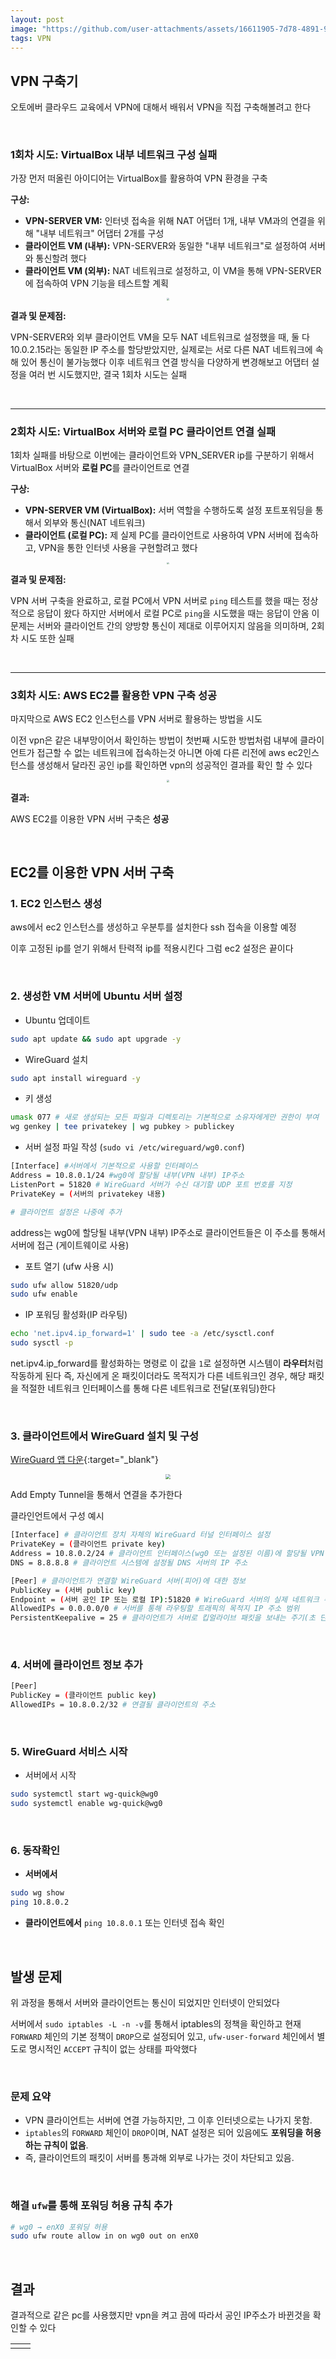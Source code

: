 ```yaml
---
layout: post
image: "https://github.com/user-attachments/assets/16611905-7d78-4891-973a-6c836e15722f"
tags: VPN
---
```


##  VPN 구축기

오토에버 클라우드 교육에서 VPN에 대해서 배워서 VPN을 직접 구축해볼려고 한다

&nbsp;

### 1회차 시도: VirtualBox 내부 네트워크 구성 실패

가장 먼저 떠올린 아이디어는 VirtualBox를 활용하여 VPN 환경을 구축

**구상:**

- **VPN-SERVER VM:** 인터넷 접속을 위해 NAT 어댑터 1개, 내부 VM과의 연결을 위해 "내부 네트워크" 어댑터 2개를 구성
- **클라이언트 VM (내부):** VPN-SERVER와 동일한 "내부 네트워크"로 설정하여 서버와 통신할려 했다
- **클라이언트 VM (외부):** NAT 네트워크로 설정하고, 이 VM을 통해 VPN-SERVER에 접속하여 VPN 기능을 테스트할 계획

<center>
<img src="https://github.com/user-attachments/assets/3310804a-48d0-4e3e-9e62-732b5718c75f" style="zoom:20%;">
</center>

**결과 및 문제점:**

VPN-SERVER와 외부 클라이언트 VM을 모두 NAT 네트워크로 설정했을 때, 둘 다 10.0.2.15라는 동일한 IP 주소를 할당받았지만, 실제로는 서로 다른 NAT 네트워크에 속해 있어 통신이 불가능했다 이후 네트워크 연결 방식을 다양하게 변경해보고 어댑터 설정을 여러 번 시도했지만, 결국 1회차 시도는 실패

&nbsp;

------

### 2회차 시도: VirtualBox 서버와 로컬 PC 클라이언트 연결 실패

1회차 실패를 바탕으로 이번에는 클라이언트와 VPN_SERVER ip를 구분하기 위해서 VirtualBox 서버와 **로컬 PC**를 클라이언트로 연결

**구상:**

- **VPN-SERVER VM (VirtualBox):** 서버 역할을 수행하도록 설정 포트포워딩을 통해서 외부와 통신(NAT 네트워크)
- **클라이언트 (로컬 PC):** 제 실제 PC를 클라이언트로 사용하여 VPN 서버에 접속하고, VPN을 통한 인터넷 사용을 구현할려고 했다

<center>
<img src="https://github.com/user-attachments/assets/aeca9b81-718f-4a75-82ac-cd23a85eb473" style="zoom:20%;">
</center>

**결과 및 문제점:**

VPN 서버 구축을 완료하고, 로컬 PC에서 VPN 서버로 `ping` 테스트를 했을 때는 정상적으로 응답이 왔다 하지만 서버에서 로컬 PC로 `ping`을 시도했을 때는 응답이 안옴 이 문제는 서버와 클라이언트 간의 양방향 통신이 제대로 이루어지지 않음을 의미하며, 2회차 시도 또한 실패

&nbsp;

------

### 3회차 시도: AWS EC2를 활용한 VPN 구축 성공

마지막으로 AWS EC2 인스턴스를 VPN 서버로 활용하는 방법을 시도

이전 vpn은 같은 내부망이어서 확인하는 방법이 첫번째 시도한 방법처럼 내부에 클라이언트가 접근할 수 없는 네트워크에 접속하는것 아니면 아예 다른 리전에 aws ec2인스턴스를 생성해서 달라진 공인 ip를 확인하면 vpn의 성공적인 결과를 확인 할 수 있다

<center>
<img src="https://github.com/user-attachments/assets/16611905-7d78-4891-973a-6c836e15722f" style="zoom:20%;">
</center>

**결과:**

AWS EC2를 이용한 VPN 서버 구축은 **성공** 

&nbsp;

## EC2를 이용한 VPN 서버 구축

### 1. EC2 인스턴스 생성

aws에서 ec2 인스턴스를 생성하고 우분투를 설치한다 ssh 접속을 이용할 예정

이후 고정된 ip를 얻기 위해서 탄력적 ip를 적용시킨다 그럼 ec2 설정은 끝이다

&nbsp;

### 2. 생성한 VM 서버에 Ubuntu 서버 설정

- Ubuntu 업데이트

``` bash
sudo apt update && sudo apt upgrade -y
```

- WireGuard 설치

``` bash
sudo apt install wireguard -y
```

- 키 생성

``` bash
umask 077 # 새로 생성되는 모든 파일과 디렉토리는 기본적으로 소유자에게만 권한이 부여
wg genkey | tee privatekey | wg pubkey > publickey
```

- 서버 설정 파일 작성 (`sudo vi /etc/wireguard/wg0.conf`)

``` bash
[Interface] #서버에서 기본적으로 사용할 인터페이스 
Address = 10.8.0.1/24 #wg0에 할당될 내부(VPN 내부) IP주소
ListenPort = 51820 # WireGuard 서버가 수신 대기할 UDP 포트 번호를 지정
PrivateKey = (서버의 privatekey 내용)

# 클라이언트 설정은 나중에 추가
```

address는 wg0에 할당될 내부(VPN 내부) IP주소로 클라이언트들은 이 주소를 통해서 서버에 접근 (게이트웨이로 사용)

- 포트 열기 (ufw 사용 시)

``` bash
sudo ufw allow 51820/udp
sudo ufw enable
```

- IP 포워딩 활성화(IP 라우팅)

``` bash
echo 'net.ipv4.ip_forward=1' | sudo tee -a /etc/sysctl.conf
sudo sysctl -p
```

net.ipv4.ip_forward를 활성화하는 명령로 이 값을 `1`로 설정하면 시스템이 **라우터**처럼 작동하게 된다 즉, 자신에게 온 패킷이더라도 목적지가 다른 네트워크인 경우, 해당 패킷을 적절한 네트워크 인터페이스를 통해 다른 네트워크로 전달(포워딩)한다

&nbsp;

### 3. 클라이언트에서 WireGuard 설치 및 구성

[WireGuard 앱 다운](https://www.wireguard.com/install/){:target="_blank"}

<center>
<img src="https://github.com/user-attachments/assets/3e0c971f-5884-4e20-8145-f182ca07c193" style="zoom:50%;">
</center>

Add Empty Tunnel을 통해서 연결을 추가한다

클라인언트에서 구성 예시

``` bash
[Interface] # 클라이언트 장치 자체의 WireGuard 터널 인터페이스 설정
PrivateKey = (클라이언트 private key)
Address = 10.8.0.2/24 # 클라이언트 인터페이스(wg0 또는 설정된 이름)에 할당될 VPN 내부 IP 주소
DNS = 8.8.8.8 # 클라이언트 시스템에 설정될 DNS 서버의 IP 주소

[Peer] # 클라이언트가 연결할 WireGuard 서버(피어)에 대한 정보
PublicKey = (서버 public key)
Endpoint = (서버 공인 IP 또는 로컬 IP):51820 # WireGuard 서버의 실제 네트워크 주소# 
AllowedIPs = 0.0.0.0/0 # 서버를 통해 라우팅할 트래픽의 목적지 IP 주소 범위
PersistentKeepalive = 25 # 클라이언트가 서버로 킵얼라이브 패킷을 보내는 주기(초 단위)
```

&nbsp;

### 4. 서버에 클라이언트 정보 추가

``` bash
[Peer]
PublicKey = (클라이언트 public key)
AllowedIPs = 10.8.0.2/32 # 연결될 클라이언트의 주소
```

&nbsp;

### 5.  WireGuard 서비스 시작

- 서버에서 시작

``` bash
sudo systemctl start wg-quick@wg0
sudo systemctl enable wg-quick@wg0
```

&nbsp;

### 6. 동작확인

- **서버에서**

``` bash
sudo wg show
ping 10.8.0.2
```

- **클라이언트에서**  `ping 10.8.0.1` 또는 인터넷 접속 확인

&nbsp;

## 발생 문제

위 과정을 통해서 서버와 클라이언트는 통신이 되었지만 인터넷이 안되었다

서버에서 `sudo iptables -L -n -v`를 통해서 iptables의 정책을 확인하고  현재 `FORWARD` 체인의 기본 정책이 `DROP`으로 설정되어 있고, `ufw-user-forward` 체인에서 별도로 명시적인 `ACCEPT` 규칙이 없는 상태를 파악했다

&nbsp;

### 문제 요약

- VPN 클라이언트는 서버에 연결 가능하지만, 그 이후 인터넷으로는 나가지 못함.
- `iptables`의 `FORWARD` 체인이 `DROP`이며, NAT 설정은 되어 있음에도 **포워딩을 허용하는 규칙이 없음**.
- 즉, 클라이언트의 패킷이 서버를 통과해 외부로 나가는 것이 차단되고 있음.

&nbsp;

### 해결 `ufw`를 통해 포워딩 허용 규칙 추가

``` bash
# wg0 → enX0 포워딩 허용
sudo ufw route allow in on wg0 out on enX0
```

&nbsp;

## 결과

결과적으로 같은 pc를 사용했지만 vpn을 켜고 끔에 따라서 공인 IP주소가 바뀐것을 확인할 수 있다

<table><td><center><img alt="" src="https://github.com/user-attachments/assets/c62a5aac-4751-47c7-b986-dae42e9ae9c0" style="zoom:40%;" /></center></td><td><center><img alt="" src="https://github.com/user-attachments/assets/b011ea8b-8e54-489e-b01c-9daa9071c828" style="zoom:40%;" /></center></td></table>

